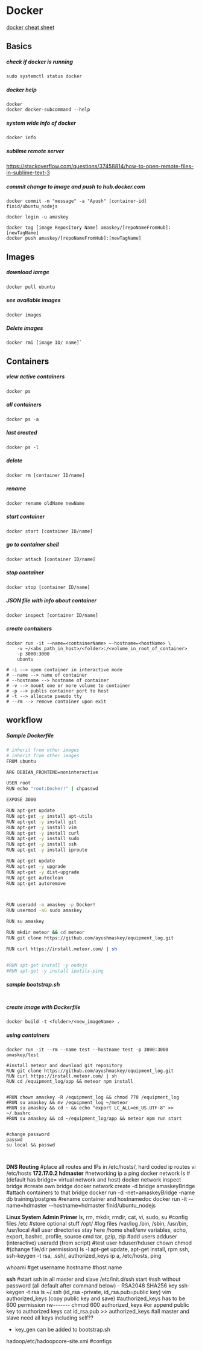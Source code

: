 # Docker

[docker cheat sheet](https://github.com/wsargent/docker-cheat-sheet)

## Basics

##### check if docker is running
```docker
sudo systemctl status docker
```

##### docker help
```docker
docker
docker docker-subcommand --help
```
##### system wide info of docker
```docker
docker info
```
##### sublime remote server
https://stackoverflow.com/questions/37458814/how-to-open-remote-files-in-sublime-text-3 


##### commit change to image and push to hub.docker.com
```docker
docker commit -m "message" -a "Ayush" [container-id] finid/ubuntu_nodejs

docker login -u amaskey

docker tag [image Repository Name] amaskey/[repoNameFromHub]:[newTagName]
docker push amaskey/[repoNameFromHub]:[newTagName]
```

## Images

##### download iamge
```docker
docker pull ubuntu
```

##### see available images
```docker
docker images
```
##### Delete images
```docker
docker rmi [image ID/ name]`
```

## Containers

##### view active containers
```docker
docker ps
```
##### all containers	
```docker
docker ps -a
```
##### last created
```docker
docker ps -l
```
##### delete
```docker
docker rm [container ID/name]
```
##### rename
```docker
docker rename oldName newName
```

##### start container
```docker
docker start [container ID/name]
```
##### go to container shell
```docker
docker attach [container ID/name]
```
##### stop container
```docker
docker stop [container ID/name]
```

##### JSON file with info about container
```docker
docker inspect [container ID/name]
```

##### create containers

```docker
docker run -it -–name=<containerName> –-hostname=<hostName> \
	-v ~/<abs_path_in_host>/<folder>:/<volume_in_root_of_container> 
	-p 3000:3000
	ubuntu

# -i --> open container in interactive mode
# --name --> name of container
# --hostname --> hostname of container
# -v --> mount one or more volume to container
# -p --> publis container port to host
# -t --> allocate pseudo tty
# --rm --> remove container upon exit
```

## workflow

##### Sample Dockerfile
```bash
# inherit from other images
# inherit from other images
FROM ubuntu

ARG DEBIAN_FRONTEND=noninteractive

USER root
RUN echo "root:Docker!" | chpasswd

EXPOSE 3000

RUN apt-get update
RUN apt-get -y install apt-utils 
RUN apt-get -y install git 
RUN apt-get -y install vim
RUN apt-get -y install curl 
RUN apt-get -y install sudo
RUN apt-get -y install ssh
RUN apt-get -y install iproute

RUN apt-get update
RUN apt-get -y upgrade
RUN apt-get -y dist-upgrade
RUN apt-get autoclean
RUN apt-get autoremove



RUN useradd -m amaskey -p Docker!
RUN usermod -aG sudo amaskey

RUN su amaskey

RUN mkdir meteor && cd meteor
RUN git clone https://github.com/ayushmaskey/equipment_log.git

RUN curl https://install.meteor.com/ | sh


#RUN apt-get install -y nodejs
#RUN apt-get -y install iputils-ping

```

##### sample bootstrap.sh
```bash


```


##### create image with Dockerfile
```docker
docker build -t <folder>/<new_imageName> .
```


##### using containers

```docker
docker run -it --rm --name test --hostname test -p 3000:3000 amaskey/test

#install meteor and download git repository
RUN git clone https://github.com/ayushmaskey/equipment_log.git
RUN curl https://install.meteor.com/ | sh
RUN cd /equipment_log/app && meteor npm install


#RUN chown amaskey -R /equipment_log && chmod 770 /equipment_log
#RUN su amaskey && mv /equipment_log ~/meteor
#RUN su amaskey && cd ~ && echo "export LC_ALL=en_US.UTF-8" >> ~/.bashrc
#RUN su amaskey && cd ~/equipment_log/app && meteor npm run start


#change password
passwd
su local && passwd



```
**DNS Routing**
#place all routes and IPs in /etc/hosts/, hard coded ip routes
vi /etc/hosts
**172.17.0.2	hdmaster**
#networking
ip a 
ping
docker network ls 	#(default has bridge= virtual network and host)
docker network inspect bridge
#create own bridge
docker network create -d bridge amaskeyBridge
#attach containers to that bridge
docker run -d -net=amaskeyBridge -name db training/postgres
#rename container and hostnamedoc
docker run -it --name=hdmaster --hostname=hdmaster finid/ubuntu_nodejs

**Linux System Admin Primer**
ls, rm, mkdir, rmdir, cat, vi, sudo, su
#config files 
/etc
#store optional stuff
/opt/
#log files
/var/log
/bin, /sbin, /usr/bin, /usr/local
#all user directories stay here
/home
shell/env variables, echo, export, bashrc, profile, source cmd
tar, gzip, zip
#add users
adduser (interactive) 
useradd (from script)
#test user hduser/hduser
chown
chmod 		#(change file/dir permission)
ls -l
apt-get update, apt-get install, rpm
ssh, ssh-keygen -t rsa, .ssh/, authorized_keys
ip a, /etc/hosts, ping

whoami		#get username
hostname	#host name


**ssh**
#start ssh in all master and slave
/etc/init.d/ssh start
#ssh without password (all default after command below) - RSA2048 SHA256 key
ssh-keygen -t rsa
ls ~/.ssh (id_rsa -private, id_rsa.pub=public key)
vim authorized_keys (copy public key and save)
#authorized_keys has to be 600 permission rw-------
chmod 600 authorized_keys
#or append public key to authorized keys
cat id_rsa.pub >> authorized_keys
#all master and slave need all keys including self??

 * key_gen can be added to bootstrap.sh

hadoop/etc/hadoopcore-site.xml		#configs


